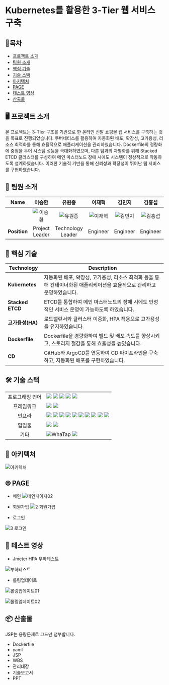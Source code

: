 # Kubernetes를 활용한 3-Tier 웹 서비스 구축

## 📑목차
- [프로젝트 소개](#-프로젝트-소개)
- [팀원 소개](#-팀원-소개)  
- [핵심 기술](#-핵심-기술)  
- [기술 스택](#-기술-스택)  
- [아키텍처](#-아키텍처)  
- [PAGE](#-page)  
- [테스트 영상](#-테스트-영상)  
- [산출물](#-산출물)

## 🖥️ 프로젝트 소개

본 프로젝트는 3-Tier 구조를 기반으로 한 온라인 신발 쇼핑몰 웹 서비스를 구축하는 것을 목표로 진행되었습니다. 쿠버네티스를 활용하여 자동화된 배포, 확장성, 고가용성, 리소스 최적화를 통해 효율적으로 애플리케이션을 관리하였습니다. Dockerfile의 경량화에 중점을 두어 시스템 성능을 극대화하였으며, 다른 팀과의 차별화를 위해 Stacked ETCD 클러스터를 구성하여 메인 마스터노드 장애 시에도 시스템이 정상적으로 작동하도록 설계하였습니다. 이러한 기술적 기반을 통해 신뢰성과 확장성이 뛰어난 웹 서비스를 구현하였습니다.



## 🙂 팀원 소개

| Name | 이승환 | 유원종 | 이재혁 | 김민지 | 김홍섭 |
| :------------: | :------------: | :------------: | :------------: | :------------: | :------------: |
|  | ![이승환](https://github.com/user-attachments/assets/bc73596c-1867-4965-a581-fe5ccdc2ffd8) | ![유원종](https://github.com/user-attachments/assets/86c9ac47-f92d-4495-a48d-d37f977b41dd) | ![이재혁](https://github.com/user-attachments/assets/98278fe0-2645-434f-8a00-58145ecaa79a) | ![김민지](https://github.com/user-attachments/assets/d239d835-4b56-405b-85fb-6b5c697928aa) | ![김홍섭](https://github.com/user-attachments/assets/69e9803b-c30f-4a59-9fa0-2ad22824bc56) |
| __Position__ | Project Leader | Technology Leader| Engineer| Engineer| Engineer|



## 🚀 핵심 기술
| Technology            | Description          |
|-----------------------|---------------------------------------------------------------------------------------------------|
| **Kubernetes**         | 자동화된 배포, 확장성, 고가용성, 리소스 최적화 등을 통해 컨테이너화된 애플리케이션을 효율적으로 관리하고 운영하였습니다. |
| **Stacked ETCD**      | ETCD를 통합하여 메인 마스터노드의 장애 시에도 안정적인 서비스 운영이 가능하도록 하였습니다. |
| **고가용성(HA)**         | 로드밸런서와 클러스터 이중화, HPA 적용으로 고가용성을 유지하였습니다. |
| **Dockerfile**    | Dockerfile을 경량화하여 빌드 및 배포 속도를 향상시키고, 스토리지 절감을 통해 효율성을 높였습니다. |
| **CD** | GitHub와 ArgoCD를 연동하여 CD 파이프라인을 구축하고, 자동화된 배포를 구현하였습니다. |



## 🛠 기술 스택

<table>
<tr>
 <td align="center">프로그래밍 언어</td>
 <td>
  <img src="https://img.shields.io/badge/JavaScript-F7DF1E?style=for-the-badge&logo=JavaScript&logoColor=ffffff"/> <!--Java Script-->  
  <img src="https://img.shields.io/badge/Java-orange?style=for-the-badge&logo=Java&logoColor=white"/> <!--Java-->  
  <img src="https://img.shields.io/badge/html5-E34F26?style=for-the-badge&logo=html5&logoColor=white"/> <!--Html-->   
  <img src="https://img.shields.io/badge/css-1572B6?style=for-the-badge&logo=css3&logoColor=white"/> <!--Css-->  
  <img src="https://img.shields.io/badge/SQL-4479A1?style=for-the-badge&logo=MySQL&logoColor=white"/> <!--Sql-->  
 </td>
</tr>

<tr>
 <td align="center">프레임워크</td>
 <td>
  <img src="https://img.shields.io/badge/JSP-FF5F00?style=for-the-badge&logo=Java&logoColor=white"/> <!--Jsp-->  
  <img src="https://img.shields.io/badge/Spring-6DB33F?style=for-the-badge&logo=Spring&logoColor=ffffff"/> <!--Spring-->  
 </td>
</tr>

<tr>
 <td align="center">인프라</td>
 <td>
  <img src="https://img.shields.io/badge/Kubernetes-326CE5?style=for-the-badge&logo=Kubernetes&logoColor=white"/> <!--Kubernetes-->  
  <img src="https://img.shields.io/badge/docker-2496ED?style=for-the-badge&logo=docker&logoColor=ffffff"/> <!--Docker-->
  <img src="https://img.shields.io/badge/Ubuntu-E95420?style=for-the-badge&logo=Ubuntu&logoColor=white"/> <!--Ubuntu-->
  <img src="https://img.shields.io/badge/HAProxy-FF4F00?style=for-the-badge&logo=haproxy&logoColor=white"/> <!--HAProxy-->
  <img src="https://img.shields.io/badge/Keepalived-6C6C6C?style=for-the-badge&logo=keepalived&logoColor=white"/> <!--Keepalived-->
  <img src="https://img.shields.io/badge/docker-2496ED?style=for-the-badge&logo=docker&logoColor=ffffff"/> <!--Docker-->
  <img src="https://img.shields.io/badge/nginx-009639?style=for-the-badge&logo=nginx&logoColor=white"/> <!--Nginx-->
  <img src="https://img.shields.io/badge/tomcat-F8DC75?style=for-the-badge&logo=apachetomcat&logoColor=black"/> <!--Tomcat-->
  <img src="https://img.shields.io/badge/MariaDB-003545?style=for-the-badge&logo=mariadb&logoColor=white"/> <!--MariaDB-->
  <img src="https://img.shields.io/badge/ArgoCD-3C7C7B?style=for-the-badge&logo=argo&logoColor=white"/> <!--ArgoCD-->
 </td>
</tr>

<tr>
 <td align="center">협업툴</td>
 <td>
  <img src="https://img.shields.io/badge/Git-F05032?style=for-the-badge&logo=Git&logoColor=white"/> <!--Git-->  
  <img src="https://img.shields.io/badge/GitHub-181717?style=for-the-badge&logo=GitHub&logoColor=white"/> <!--GitHub-->
 </td>
</tr>

<tr>
 <td align="center">기타</td>
 <td>
  <img src="https://img.shields.io/badge/WhaTap-25D366?style=for-the-badge&logo=whatsapp&logoColor=white" alt="WhaTap"/> <!--WhaTap--> 
  <img src="https://img.shields.io/badge/Notion-000000?style=for-the-badge&logo=Notion&logoColor=white"/> <!--Notion--> 
 </td>
</tr>
</table>



## 🧱 아키텍처
![아키텍처](https://github.com/user-attachments/assets/6f737c62-efa9-499f-9319-c63b6004e1cc)



## 🌐 PAGE

* 메인
![메인페이지02](https://github.com/user-attachments/assets/8607847c-f7b5-41a5-a2aa-c10047a8a03f)


* 회원가입
![2 회원가입](https://github.com/user-attachments/assets/4b8ce25a-31a2-4ff4-becd-6799d5de71b7)


* 로그인

![3 로그인](https://github.com/user-attachments/assets/7ce9f0e0-d489-4948-beed-e1a5e1da3016)

## 🧪 테스트 영상

* Jmeter HPA 부하테스트
  
![부하테스트](https://github.com/user-attachments/assets/34542399-ad87-48ac-a151-7a7f0f188ba2)

* 롤링업데이트
  
![롤링업데이트01](https://github.com/user-attachments/assets/5e459fac-b473-4443-bdc4-7c4656ecd209)

![롤링업데이트02](https://github.com/user-attachments/assets/80be12a1-91f9-4619-b004-54c67e970e62)




## 📦 산출물
JSP는 용량문제로 코드만 첨부합니다.

* Dockerfile
* yaml
* JSP
* WBS
* 관리대장
* 기술보고서
* PPT
